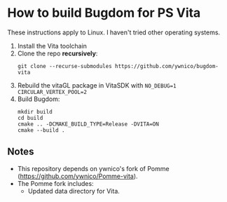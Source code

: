 # How to build Bugdom for PS Vita
These instructions apply to Linux. I haven't tried other operating systems.

1. Install the Vita toolchain
2. Clone the repo **recursively**:
    ```
    git clone --recurse-submodules https://github.com/ywnico/bugdom-vita
    ```
3. Rebuild the vitaGL package in VitaSDK with `NO_DEBUG=1 CIRCULAR_VERTEX_POOL=2`
4. Build Bugdom:
    ```
    mkdir build
    cd build
    cmake .. -DCMAKE_BUILD_TYPE=Release -DVITA=ON
    cmake --build .
    ```

## Notes

- This repository depends on ywnico's fork of Pomme (https://github.com/ywnico/Pomme-vita).
- The Pomme fork includes:
    - Updated data directory for Vita.
